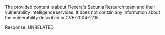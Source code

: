 The provided content is about Flexera's Secunia Research team and their vulnerability intelligence services. It does not contain any information about the vulnerability described in CVE-2004-2715.

Response: UNRELATED